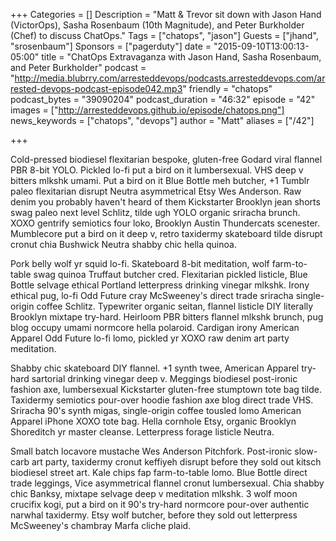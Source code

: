 +++
Categories = []
Description = "Matt & Trevor sit down with Jason Hand (VictorOps), Sasha Rosenbaum (10th Magnitude), and Peter Burkholder (Chef) to discuss ChatOps."
Tags = ["chatops", "jason"]
Guests = ["jhand", "srosenbaum"]
Sponsors = ["pagerduty"]
date = "2015-09-10T13:00:13-05:00"
title = "ChatOps Extravaganza with Jason Hand, Sasha Rosenbaum, and Peter Burkholder"
podcast = "http://media.blubrry.com/arresteddevops/podcasts.arresteddevops.com/arrested-devops-podcast-episode042.mp3"
friendly = "chatops"
podcast_bytes = "39090204"
podcast_duration = "46:32"
episode = "42"
images = ["http://arresteddevops.github.io/episode/chatops.png"]
news_keywords = ["chatops", "devops"]
author = "Matt"
aliases = ["/42"]

+++

Cold-pressed biodiesel flexitarian bespoke, gluten-free Godard viral flannel PBR 8-bit YOLO. Pickled lo-fi put a bird on it lumbersexual. VHS deep v bitters mlkshk umami. Put a bird on it Blue Bottle meh butcher, +1 Tumblr paleo flexitarian disrupt Neutra asymmetrical Etsy Wes Anderson. Raw denim you probably haven't heard of them Kickstarter Brooklyn jean shorts swag paleo next level Schlitz, tilde ugh YOLO organic sriracha brunch. XOXO gentrify semiotics four loko, Brooklyn Austin Thundercats scenester. Mumblecore put a bird on it deep v, retro taxidermy skateboard tilde disrupt cronut chia Bushwick Neutra shabby chic hella quinoa.

Pork belly wolf yr squid lo-fi. Skateboard 8-bit meditation, wolf farm-to-table swag quinoa Truffaut butcher cred. Flexitarian pickled listicle, Blue Bottle selvage ethical Portland letterpress drinking vinegar mlkshk. Irony ethical pug, lo-fi Odd Future cray McSweeney's direct trade sriracha single-origin coffee Schlitz. Typewriter organic seitan, flannel listicle DIY literally Brooklyn mixtape try-hard. Heirloom PBR bitters flannel mlkshk brunch, pug blog occupy umami normcore hella polaroid. Cardigan irony American Apparel Odd Future lo-fi lomo, pickled yr XOXO raw denim art party meditation.

Shabby chic skateboard DIY flannel. +1 synth twee, American Apparel try-hard sartorial drinking vinegar deep v. Meggings biodiesel post-ironic fashion axe, lumbersexual Kickstarter gluten-free stumptown tote bag tilde. Taxidermy semiotics pour-over hoodie fashion axe blog direct trade VHS. Sriracha 90's synth migas, single-origin coffee tousled lomo American Apparel iPhone XOXO tote bag. Hella cornhole Etsy, organic Brooklyn Shoreditch yr master cleanse. Letterpress forage listicle Neutra.

Small batch locavore mustache Wes Anderson Pitchfork. Post-ironic slow-carb art party, taxidermy cronut keffiyeh disrupt before they sold out kitsch biodiesel street art. Kale chips fap farm-to-table lomo. Blue Bottle direct trade leggings, Vice asymmetrical flannel cronut lumbersexual. Chia shabby chic Banksy, mixtape selvage deep v meditation mlkshk. 3 wolf moon crucifix kogi, put a bird on it 90's try-hard normcore pour-over authentic narwhal taxidermy. Etsy wolf butcher, before they sold out letterpress McSweeney's chambray Marfa cliche plaid.
